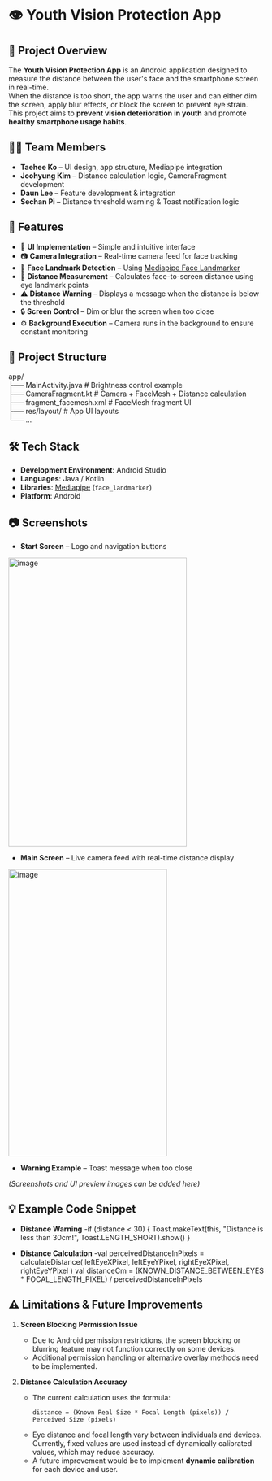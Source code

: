 # 👁️ Youth Vision Protection App

## 📌 Project Overview
The **Youth Vision Protection App** is an Android application designed to measure the distance between the user's face and the smartphone screen in real-time.  
When the distance is too short, the app warns the user and can either dim the screen, apply blur effects, or block the screen to prevent eye strain.  
This project aims to **prevent vision deterioration in youth** and promote **healthy smartphone usage habits**.

## 👨‍💻 Team Members
- **Taehee Ko** – UI design, app structure, Mediapipe integration
- **Joohyung Kim** – Distance calculation logic, CameraFragment development
- **Daun Lee** – Feature development & integration
- **Sechan Pi** – Distance threshold warning & Toast notification logic

## 🚀 Features
- 📱 **UI Implementation** – Simple and intuitive interface
- 📷 **Camera Integration** – Real-time camera feed for face tracking
- 🧠 **Face Landmark Detection** – Using [Mediapipe Face Landmarker](https://github.com/google-ai-edge/mediapipe-samples/tree/main/examples/face_landmarker/android)
- 📏 **Distance Measurement** – Calculates face-to-screen distance using eye landmark points
- ⚠️ **Distance Warning** – Displays a message when the distance is below the threshold
- 🔒 **Screen Control** – Dim or blur the screen when too close
- ⚙️ **Background Execution** – Camera runs in the background to ensure constant monitoring

## 📂 Project Structure
app/  
├── MainActivity.java # Brightness control example  
├── CameraFragment.kt # Camera + FaceMesh + Distance calculation  
├── fragment_facemesh.xml # FaceMesh fragment UI  
├── res/layout/ # App UI layouts  
└── ...  

## 🛠 Tech Stack
- **Development Environment**: Android Studio
- **Languages**: Java / Kotlin
- **Libraries**: [Mediapipe](https://developers.google.com/mediapipe) (`face_landmarker`)
- **Platform**: Android

## 📷 Screenshots
- **Start Screen** – Logo and navigation buttons
<img width="351" height="568" alt="image" src="https://github.com/user-attachments/assets/c1d5a5c9-fb3c-47f1-a2a2-6268e863b74c" />

- **Main Screen** – Live camera feed with real-time distance display 
<img width="312" height="565" alt="image" src="https://github.com/user-attachments/assets/65be2ee6-71d2-45d5-b27c-b0dc4be388fb" />  

- **Warning Example** – Toast message when too close

*(Screenshots and UI preview images can be added here)*

## 💡 Example Code Snippet
- **Distance Warning**
  -if (distance < 30) { 
    Toast.makeText(this, "Distance is less than 30cm!", Toast.LENGTH_SHORT).show()
}

- **Distance Calculation**
  -val perceivedDistanceInPixels = calculateDistance(
    leftEyeXPixel, leftEyeYPixel, rightEyeXPixel, rightEyeYPixel
)
val distanceCm = (KNOWN_DISTANCE_BETWEEN_EYES * FOCAL_LENGTH_PIXEL) / perceivedDistanceInPixels

## ⚠️ Limitations & Future Improvements

1. **Screen Blocking Permission Issue**  
   - Due to Android permission restrictions, the screen blocking or blurring feature may not function correctly on some devices.
   - Additional permission handling or alternative overlay methods need to be implemented.

2. **Distance Calculation Accuracy**  
   - The current calculation uses the formula:  
     ```
     distance = (Known Real Size * Focal Length (pixels)) / Perceived Size (pixels)
     ```
   - Eye distance and focal length vary between individuals and devices.  
     Currently, fixed values are used instead of dynamically calibrated values, which may reduce accuracy.
   - A future improvement would be to implement **dynamic calibration** for each device and user.

